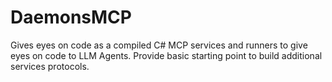 # DaemonsMCP
Gives eyes on code as a compiled C# MCP services and runners to give eyes on code to LLM Agents.  Provide basic starting point to build additional services protocols. 
